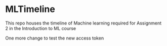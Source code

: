 # MLTimeline

This repo houses the timeline of Machine learning required for Assignment 2 in the Introduction to ML course

One more change to test the new access token
